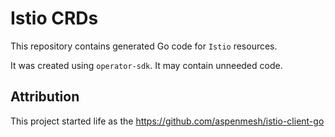 # Istio CRDs
This repository contains generated Go code for `Istio` resources.

It was created using `operator-sdk`.
It may contain unneeded code.

## Attribution
This project started life as the https://github.com/aspenmesh/istio-client-go



